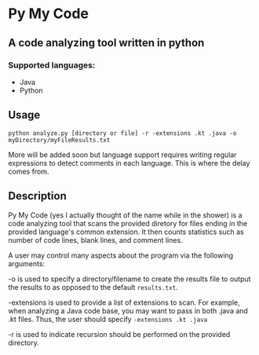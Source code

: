 # Py My Code

## A code analyzing tool written in python

### Supported languages:

* Java
* Python

## Usage

`python analyze.py [directory or file] -r -extensions .kt .java -o myDirectory/myFileResults.txt`

More will be added soon but language support requires writing regular expressions to detect comments in each language. This is where the delay comes from.

## Description

Py My Code (yes I actually thought of the name while in the shower) is a code analyzing tool that scans the provided diretory for files ending in the provided language's common extension. It then counts statistics such as number of code lines, blank lines, and comment lines.

A user may control many aspects about the program via the following arguments:

 -o is used to specify a directory/filename to create the results file to output the results to as opposed to the default `results.txt`.

-extensions is used to provide a list of extensions to scan. For example, when analyzing a Java code base, you may want to pass in both .java and .kt files. Thus, the user should specify `-extensions .kt .java`

-r is used to indicate recursion should be performed on the provided directory.
